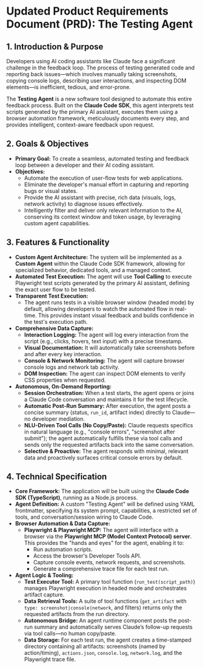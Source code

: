 # Updated Product Requirements Document (PRD): The Testing Agent

## 1. Introduction & Purpose
Developers using AI coding assistants like Claude face a significant challenge in the feedback loop. The process of testing generated code and reporting back issues—which involves manually taking screenshots, copying console logs, describing user interactions, and inspecting DOM elements—is inefficient, tedious, and error-prone.

The **Testing Agent** is a new software tool designed to automate this entire feedback process. Built on the **Claude Code SDK**, this agent interprets test scripts generated by the primary AI assistant, executes them using a browser automation framework, meticulously documents every step, and provides intelligent, context-aware feedback upon request.

## 2. Goals & Objectives
*   **Primary Goal:** To create a seamless, automated testing and feedback loop between a developer and their AI coding assistant.
*   **Objectives:**
    *   Automate the execution of user-flow tests for web applications.
    *   Eliminate the developer's manual effort in capturing and reporting bugs or visual states.
    *   Provide the AI assistant with precise, rich data (visuals, logs, network activity) to diagnose issues effectively.
    *   Intelligently filter and deliver only relevant information to the AI, conserving its context window and token usage, by leveraging custom agent capabilities.

## 3. Features & Functionality
*   **Custom Agent Architecture:** The system will be implemented as a **Custom Agent** within the Claude Code SDK framework, allowing for specialized behavior, dedicated tools, and a managed context.
*   **Automated Test Execution:** The agent will use **Tool Calling** to execute Playwright test scripts generated by the primary AI assistant, defining the exact user flow to be tested.
*   **Transparent Test Execution:**
    *   The agent runs tests in a visible browser window (headed mode) by default, allowing developers to watch the automated flow in real-time. This provides instant visual feedback and builds confidence in the test's execution path.
*   **Comprehensive Data Capture:**
    *   **Interaction Logging:** The agent will log every interaction from the script (e.g., clicks, hovers, text input) with a precise timestamp.
    *   **Visual Documentation:** It will automatically take screenshots before and after every key interaction.
    *   **Console & Network Monitoring:** The agent will capture browser console logs and network tab activity.
    *   **DOM Inspection:** The agent can inspect DOM elements to verify CSS properties when requested.
*   **Autonomous, On-Demand Reporting:**
    *   **Session Orchestration:** When a test starts, the agent opens or joins a Claude Code conversation and maintains it for the test lifecycle.
    *   **Automatic Post-Run Summary:** After execution, the agent posts a concise summary (status, `run_id`, artifact index) directly to Claude—no developer mediation.
    *   **NLU-Driven Tool Calls (No Copy/Paste):** Claude requests specifics in natural language (e.g., "console errors", "screenshot after submit"); the agent automatically fulfills these via tool calls and sends only the requested artifacts back into the same conversation.
    *   **Selective & Proactive:** The agent responds with minimal, relevant data and proactively surfaces critical console errors by default.

## 4. Technical Specification
*   **Core Framework:** The application will be built using the **Claude Code SDK (TypeScript)**, running as a Node.js process.
*   **Agent Definition:** A custom "Testing Agent" will be defined using YAML frontmatter, specifying its system prompt, capabilities, a restricted set of tools, and conversation/session wiring to Claude Code.
*   **Browser Automation & Data Capture:**
    *   **Playwright & Playwright MCP:** The agent will interface with a browser via the **Playwright MCP (Model Context Protocol) server**. This provides the "hands and eyes" for the agent, enabling it to:
        *   Run automation scripts.
        *   Access the browser's Developer Tools API.
        *   Capture console events, network requests, and screenshots.
        *   Generate a comprehensive trace file for each test run.
*   **Agent Logic & Tooling:**
    *   **Test Executor Tool:** A primary tool function (`run_test(script_path)`) manages Playwright execution in headed mode and orchestrates artifact capture.
    *   **Data Retrieval Tools:** A suite of tool functions (`get_artifact` with `type: screenshot|console|network`, and filters) returns only the requested artifacts from the run directory.
    *   **Autonomous Bridge:** An agent runtime component posts the post-run summary and automatically serves Claude’s follow-up requests via tool calls—no human copy/paste.
    *   **Data Storage:** For each test run, the agent creates a time-stamped directory containing all artifacts: screenshots (named by action/timing), `actions.json`, `console.log`, `network.log`, and the Playwright trace file.
